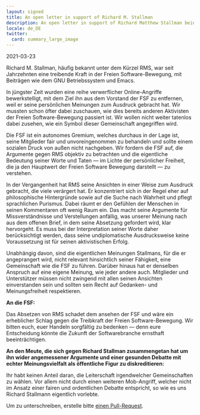 ```yaml
---
layout: signed
title: An open letter in support of Richard M. Stallman
description: An open letter in support of Richard Matthew Stallman being reinstated by the Free Software Foundation
locale: de_DE
twitter:
  card: summary_large_image
---
```


2021-03-23

Richard M. Stallman, häufig bekannt unter dem Kürzel RMS, war seit
Jahrzehnten eine treibende Kraft in der Freien Software-Bewegung,
mit Beiträgen wie dem GNU Betriebssystem und Emacs.

In jüngster Zeit wurden eine reihe verwerflicher Online-Angriffe
bewerkstelligt, mit dem Ziel ihn aus dem Vorstand der FSF zu entfernen,
weil er seine persönlichen Meinungen zum Ausdruck gebracht hat. Wir
mussten schon öfter dabei zuschauen, wie dies bereits anderen Aktivisten
der Freien Software-Bewegung passiert ist. Wir wollen nicht weiter
tatenlos dabei zusehen, wie ein Symbol dieser Gemeinschaft angegriffen
wird.

Die FSF ist ein autonomes Gremium, welches durchaus in der Lage ist,
seine Mitglieder fair und unvoreingenommen zu behandeln und sollte
einem sozialen Druck von außen nicht nachgeben. Wir fordern die FSF auf,
die Argumente gegen RMS objektiv zu betrachten und die eigentliche
Bedeutung seiner Worte und Taten — im Lichte der persönlicher Freiheit,
die ja den Hauptwert der Freien Software Bewegung darstellt — zu
verstehen.

In der Vergangenheit hat RMS seine Ansichten in einer Weise zum
Ausdruck gebracht, die viele verärgert hat. Er konzentriert
sich in der Regel eher auf philosophische Hintergründe sowie auf die
Suche nach Wahrheit und pflegt sprachlichen Purismus. Dabei räumt er
den Gefühlen der Menschen in seinen Kommentaren oft wenig Raum ein.
Das macht seine Argumente für Missverständnisse und Verstellungen
anfällig, was unserer Meinung nach aus dem offenen Brief, in dem seine
Absetzung gefordert wird, klar hervorgeht. Es muss bei der Interpretation
seiner Worte daher berücksichtigt werden, dass seine undiplomatische
Ausdrucksweise keine Voraussetzung ist für seinen aktivistischen Erfolg.

Unabhängig davon, sind die eigentlichen Meinungen Stallmans, für die er
angeprangert wird, nicht relevant hinsichtlich seiner Fähigkeit, eine
Gemeinschaft wie die FSF zu führen. Darüber hinaus hat er denselben
Anspruch auf eine eigene Meinung, wie jeder andere auch. Mitglieder und
Unterstützer müssen nicht zwingend mit allen seinen Ansichten
einverstanden sein und sollten sein Recht auf Gedanken- und
Meinungsfreiheit respektieren.

**An die FSF:**

Das Absetzen von RMS schadet dem ansehen der FSF und wäre ein erheblicher
Schlag gegen die Treibkraft der Freien Software-Bewegung.
Wir bitten euch, euer Handeln sorgfältig zu bedenken — denn eure Entscheidung
könnte die Zukunft der Softwarebranche ernsthaft beeinträchtigen.

**An den Meute, die sich gegen Richard Stallman zusammengetan hat um
ihn wider angemessener Argumente und einer gesunden Debatte mit echter
Meinungsvielfalt als öffentliche Figur zu diskreditieren:**

Ihr habt keinen Anteil daran, die Leiterschaft irgendwelcher 
Gemeinschaften zu wählen. Vor allem nicht durch einen weiteren Mob-Angriff, 
welcher nicht im Ansatz einer fairen und ordentlichen Debatte
entspricht, so wie es uns Richard Stallmann eigentlich vorlebte. 

Um zu unterschreiben, erstelle bitte [einen Pull-Request](https://github.com/rms-support-letter/rms-support-letter.github.io/pulls).
